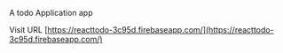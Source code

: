 A todo Application app

Visit URL
[https://reacttodo-3c95d.firebaseapp.com/](https://reacttodo-3c95d.firebaseapp.com/)